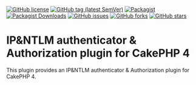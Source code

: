 [![GitHub license](https://img.shields.io/github/license/fawno/FawnoAuthenticator)](https://github.com/fawno/FawnoAuthenticator/blob/master/LICENSE)
[![GitHub tag (latest SemVer)](https://img.shields.io/github/v/tag/fawno/FawnoAuthenticator.svg)](https://github.com/fawno/FawnoAuthenticator/tags)
[![Packagist](https://img.shields.io/packagist/v/fawno/authenticator)](https://packagist.org/packages/fawno/authenticator)
[![Packagist Downloads](https://img.shields.io/packagist/dt/fawno/authenticator)](https://packagist.org/packages/fawno/authenticator/stats)
[![GitHub issues](https://img.shields.io/github/issues/fawno/FawnoAuthenticator)](https://github.com/fawno/FawnoAuthenticator/issues)
[![GitHub forks](https://img.shields.io/github/forks/fawno/FawnoAuthenticator)](https://github.com/fawno/FawnoAuthenticator/network)
[![GitHub stars](https://img.shields.io/github/stars/fawno/FawnoAuthenticator)](https://github.com/fawno/FawnoAuthenticator/stargazers)

# IP&NTLM authenticator & Authorization plugin for CakePHP 4

This plugin provides an IP&NTLM authenticator & Authorization plugin for CakePHP 4.
